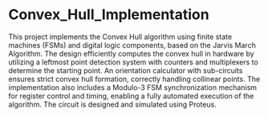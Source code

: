 # Convex_Hull_Implementation
This project implements the Convex Hull algorithm using finite state machines (FSMs) and digital logic components, based on the Jarvis March Algorithm. The design efficiently computes the convex hull in hardware by utilizing a leftmost point detection system with counters and multiplexers to determine the starting point. An orientation calculator with sub-circuits ensures strict convex hull formation, correctly handling collinear points. The implementation also includes a Modulo-3 FSM synchronization mechanism for register control and timing, enabling a fully automated execution of the algorithm. The circuit is designed and simulated using Proteus.
